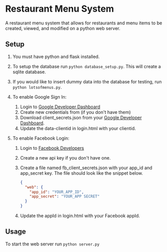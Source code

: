 # Restaurant Menu System
A restaurant menu system that allows for restaurants and menu items to be created, viewed, and modified on a python web server.

## Setup
1. You must have python and flask installed.
2. To setup the database run `python database_setup.py`. This will create a sqlite database. 
3. If you would like to insert dummy data into the database for testing, run `python lotsofmenus.py`.
4. To enable Google Sign In:
    1. Login to [Google Developer Dashboard](https://console.developers.google.com) 
    2. Create new credentials from (if you don't have them)  
    3. Download client_secrets.json from your [Google Developer Dashboard](https://console.developers.google.com).
    4. Update the data-clientid in login.html with your clientid.

5. To enable Facebook Login:
    1. Login to [Facebook Developers](https://developers.facebook.com/)
    2. Create a new api key if you don't have one. 
    3. Create a file named fb_client_secrets.json with your app_id and app_secret key. The file should look like the snippet below.

        ```json
        {
          "web": {
            "app_id": "YOUR_APP_ID",
            "app_secret": "YOUR_APP SECRET"
          }
        }
        ```

    4. Update the appId in login.html with your Facebook appId.

## Usage
To start the web server run `python server.py`